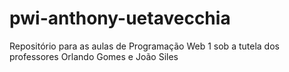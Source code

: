 # pwi-anthony-uetavecchia
Repositório para as aulas de Programação Web 1 sob a tutela dos professores Orlando Gomes e João Siles
